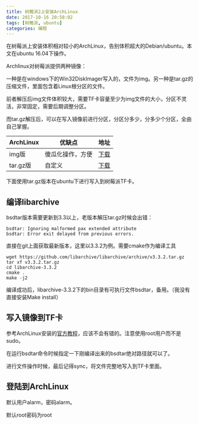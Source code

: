 ```yaml
---
title: 树莓派2上安装ArchLinux
date: 2017-10-16 20:58:02
tags: [树莓派, ubuntu]
categories: 编程
---
```

在树莓派上安装体积相对较小的ArchLinux，告别体积超大的Debian/ubuntu。本文在ubuntu 16.04下操作。
<!-- more -->
Archlinux对树莓派提供两种镜像：

一种是在windows下的Win32DiskImager写入的，文件为img。另一种是tar.gz的压缩文件，里面包含着Linux根分区的文件。

前者解压后img文件体积较大，需要TF卡容量至少为img文件的大小，分区不灵活，非常固定，需要后期调整分区。

而tar.gz解压后，可以在写入镜像前进行分区，分区分多少，分多少个分区，全由自己掌握。

|ArchLinux|优缺点|地址|
|---|---|---|
|img版|傻瓜化操作，方便|[下载](https://sourceforge.net/projects/archlinux-rpi2)|
|tar.gz版|自定义|[下载](http://os.archlinuxarm.org/os/ArchLinuxARM-rpi-2-latest.tar.gz)|

下面使用tar.gz版本在ubuntu下进行写入到树莓派TF卡。

## 编译libarchive

bsdtar版本需要更新到3.3以上，老版本解压tar.gz时候会出错：

	bsdtar: Ignoring malformed pax extended attribute
	bsdtar: Error exit delayed from previous errors.

直接在git上面获取最新版本，这里以3.3.2为例。需要cmake作为编译工具

	wget https://github.com/libarchive/libarchive/archive/v3.3.2.tar.gz
	tar xf v3.3.2.tar.gz
	cd libarchive-3.3.2
	cmake .
	make -j2

编译成功后，libarchive-3.3.2下的bin目录有可执行文件bsdtar，备用。（我没有直接安装Make install）

## 写入镜像到TF卡

参考ArchLinux安装的[官方教程](https://archlinuxarm.org/platforms/armv7/broadcom/raspberry-pi-2)，应该不会有错的。注意使用root用户而不是sudo。

在运行bsdtar命令时候指定一下刚编译出来的bsdtar绝对路径就可以了。

进行文件操作时候，最后记得sync，将文件完整地写入到TF卡里面。

## 登陆到ArchLinux

默认用户alarm，密码alarm。

默认root密码为root